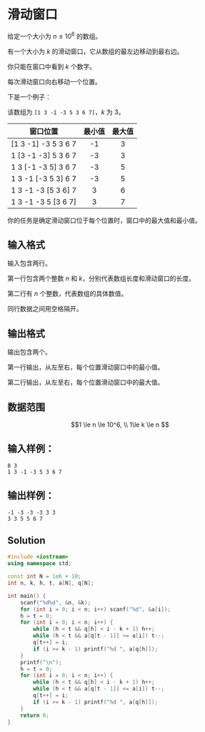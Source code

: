 # 滑动窗口

给定一个大小为 $n \le 10^6$ 的数组。

有一个大小为 $k$ 的滑动窗口，它从数组的最左边移动到最右边。

你只能在窗口中看到 $k$ 个数字。

每次滑动窗口向右移动一个位置。

下是一个例子：

该数组为 `[1 3 -1 -3 5 3 6 7]`，$k$ 为 $3$。

|窗口位置|最小值|最大值|
|:-:|:-:|:-:|
|[1 3 -1] -3 5 3 6 7|-1|3|
|1 [3 -1 -3] 5 3 6 7|-3|3|
|1 3 [-1 -3 5] 3 6 7|-3|5|
|1 3 -1 [-3 5 3] 6 7|-3|5|
|1 3 -1 -3 [5 3 6] 7|3|6|
|1 3 -1 -3 5 [3 6 7]|3|7|

你的任务是确定滑动窗口位于每个位置时，窗口中的最大值和最小值。

## 输入格式

输入包含两行。

第一行包含两个整数 $n$ 和 $k$，分别代表数组长度和滑动窗口的长度。

第二行有 $n$ 个整数，代表数组的具体数值。

同行数据之间用空格隔开。

## 输出格式

输出包含两个。

第一行输出，从左至右，每个位置滑动窗口中的最小值。

第二行输出，从左至右，每个位置滑动窗口中的最大值。

## 数据范围

$$1 \le n \le 10^6, \\
1\le k \le n
$$

## 输入样例：

```text
8 3
1 3 -1 -3 5 3 6 7
```

## 输出样例：

```text
-1 -3 -3 -3 3 3
3 3 5 5 6 7
```

## Solution

```Cpp
#include <iostream>
using namespace std;

const int N = 1e6 + 10;
int n, k, h, t, a[N], q[N];

int main() {
    scanf("%d%d", &n, &k);
    for (int i = 0; i < n; i++) scanf("%d", &a[i]);
    h = t = 0;
    for (int i = 0; i < n; i++) {
        while (h < t && q[h] < i - k + 1) h++;
        while (h < t && a[q[t - 1]] >= a[i]) t--;
        q[t++] = i;
        if (i >= k - 1) printf("%d ", a[q[h]]);
    }
    printf("\n");
    h = t = 0;
    for (int i = 0; i < n; i++) {
        while (h < t && q[h] < i - k + 1) h++;
        while (h < t && a[q[t - 1]] <= a[i]) t--;
        q[t++] = i;
        if (i >= k - 1) printf("%d ", a[q[h]]);
    }
    return 0;
}
```
